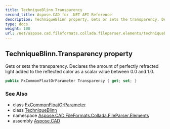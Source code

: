 ```yaml
---
title: TechniqueBlinn.Transparency
second_title: Aspose.CAD for .NET API Reference
description: TechniqueBlinn property. Gets or sets the transparency. Declares the amount of perfectly refracted light added to the reflected color as a scalar value between 0.0 and 1.0
type: docs
weight: 100
url: /net/aspose.cad.fileformats.collada.fileparser.elements/techniqueblinn/transparency/
---
```

## TechniqueBlinn.Transparency property

Gets or sets the transparency. Declares the amount of perfectly refracted light added to the reflected color as a scalar value between 0.0 and 1.0.

```csharp
public FxCommonFloatOrParameter Transparency { get; set; }
```

### See Also

* class [FxCommonFloatOrParameter](../../fxcommonfloatorparameter/)
* class [TechniqueBlinn](../)
* namespace [Aspose.CAD.FileFormats.Collada.FileParser.Elements](../../techniqueblinn/)
* assembly [Aspose.CAD](../../../)


